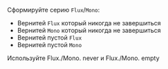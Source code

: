 Сформируйте серию `Flux`/`Mono`:
- Вернитей `Flux` который никогда не завершиться 
- Вернитей `Mono` который никогда не завершиться 
- Вернитей пустой `Flux` 
- Вернитей пустой `Mono` 
   
<div class="hint">
  Используйте Flux./Mono. never и Flux./Mono. empty
</div>